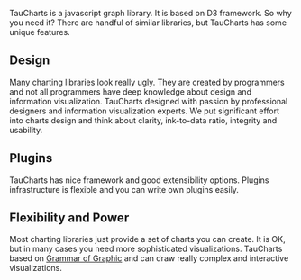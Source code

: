 TauCharts is a javascript graph library. It is based on D3 framework. So why you need it? There are handful of similar libraries, but TauCharts has some unique features.

## Design
Many charting libraries look really ugly. They are created by programmers and not all programmers have deep knowledge about design and information visualization. TauCharts designed with passion by professional designers and information visualization experts. We put significant effort into charts design and think about clarity, ink-to-data ratio, integrity and usability.

## Plugins
TauCharts has nice framework and good extensibility options. Plugins infrastructure is flexible and you can write own plugins easily.

## Flexibility and Power
Most charting libraries just provide a set of charts you can create. It is OK, but in many cases you need more sophisticated visualizations. TauCharts based on [Grammar of Graphic](http://www.amazon.com/The-Grammar-Graphics-Statistics-Computing/dp/0387245448) and can draw really complex and interactive visualizations.
